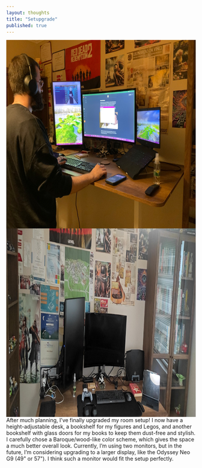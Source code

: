 ```yaml
---
layout: thoughts
title: "Setupgrade"
published: true
---
```

<img src="/images/visual_thoughts/room_up1.jpg" alt="Room Setup Upgrade" style="display: block; margin: 0 auto; height: 500px;"/> <img src="/images/visual_thoughts/room_up2.jpg" alt="Room Setup Upgrade" style="display: block; margin: 0 auto; height: 500px;"/>
After much planning, I’ve finally upgraded my room setup! I now have a height-adjustable desk, a bookshelf for my figures and Legos, and another bookshelf with glass doors for my books to keep them dust-free and stylish. I carefully chose a Baroque/wood-like color scheme, which gives the space a much better overall look. Currently, I’m using two monitors, but in the future, I’m considering upgrading to a larger display, like the Odyssey Neo G9 (49" or 57"). I think such a monitor would fit the setup perfectly.
